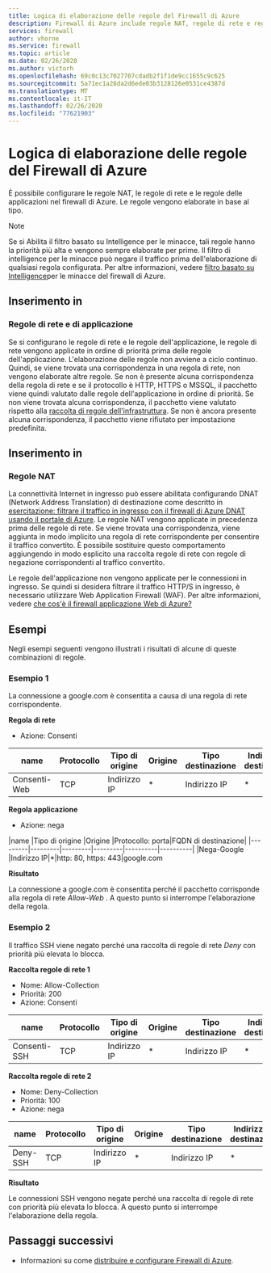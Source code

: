 ```yaml
---
title: Logica di elaborazione delle regole del Firewall di Azure
description: Firewall di Azure include regole NAT, regole di rete e regole di applicazione. Le regole vengono elaborate in base al tipo.
services: firewall
author: vhorne
ms.service: firewall
ms.topic: article
ms.date: 02/26/2020
ms.author: victorh
ms.openlocfilehash: 69c0c13c7027707cdadb2f1f1de9cc1655c9c625
ms.sourcegitcommit: 5a71ec1a28da2d6ede03b3128126e0531ce4387d
ms.translationtype: MT
ms.contentlocale: it-IT
ms.lasthandoff: 02/26/2020
ms.locfileid: "77621903"
---
```

# <a name="azure-firewall-rule-processing-logic"></a>Logica di elaborazione delle regole del Firewall di Azure
È possibile configurare le regole NAT, le regole di rete e le regole delle applicazioni nel firewall di Azure. Le regole vengono elaborate in base al tipo. 

> [!NOTE]
> Se si Abilita il filtro basato su Intelligence per le minacce, tali regole hanno la priorità più alta e vengono sempre elaborate per prime. Il filtro di intelligence per le minacce può negare il traffico prima dell'elaborazione di qualsiasi regola configurata. Per altre informazioni, vedere [filtro basato su Intelligence](threat-intel.md)per le minacce del firewall di Azure.

## <a name="outbound"></a>Inserimento in

### <a name="network-rules-and-applications-rules"></a>Regole di rete e di applicazione

Se si configurano le regole di rete e le regole dell'applicazione, le regole di rete vengono applicate in ordine di priorità prima delle regole dell'applicazione. L'elaborazione delle regole non avviene a ciclo continuo. Quindi, se viene trovata una corrispondenza in una regola di rete, non vengono elaborate altre regole.  Se non è presente alcuna corrispondenza della regola di rete e se il protocollo è HTTP, HTTPS o MSSQL, il pacchetto viene quindi valutato dalle regole dell'applicazione in ordine di priorità. Se non viene trovata alcuna corrispondenza, il pacchetto viene valutato rispetto alla [raccolta di regole dell'infrastruttura](infrastructure-fqdns.md). Se non è ancora presente alcuna corrispondenza, il pacchetto viene rifiutato per impostazione predefinita.

## <a name="inbound"></a>Inserimento in

### <a name="nat-rules"></a>Regole NAT

La connettività Internet in ingresso può essere abilitata configurando DNAT (Network Address Translation) di destinazione come descritto in [esercitazione: filtrare il traffico in ingresso con il firewall di Azure DNAT usando il portale di Azure](tutorial-firewall-dnat.md). Le regole NAT vengono applicate in precedenza prima delle regole di rete. Se viene trovata una corrispondenza, viene aggiunta in modo implicito una regola di rete corrispondente per consentire il traffico convertito. È possibile sostituire questo comportamento aggiungendo in modo esplicito una raccolta regole di rete con regole di negazione corrispondenti al traffico convertito.

Le regole dell'applicazione non vengono applicate per le connessioni in ingresso. Se quindi si desidera filtrare il traffico HTTP/S in ingresso, è necessario utilizzare Web Application Firewall (WAF). Per altre informazioni, vedere [che cos'è il firewall applicazione Web di Azure?](../web-application-firewall/overview.md)

## <a name="examples"></a>Esempi

Negli esempi seguenti vengono illustrati i risultati di alcune di queste combinazioni di regole.

### <a name="example-1"></a>Esempio 1

La connessione a google.com è consentita a causa di una regola di rete corrispondente.

**Regola di rete**

- Azione: Consenti


|name  |Protocollo  |Tipo di origine  |Origine  |Tipo destinazione  |Indirizzo di destinazione  |Porte di destinazione|
|---------|---------|---------|---------|----------|----------|--------|
|Consenti-Web     |TCP|Indirizzo IP|*|Indirizzo IP|*|80,443

**Regola applicazione**

- Azione: nega

|name  |Tipo di origine  |Origine  |Protocollo: porta|FQDN di destinazione|
|---------|---------|---------|---------|----------|----------|
|Nega-Google     |Indirizzo IP|*|http: 80, https: 443|google.com

**Risultato**

La connessione a google.com è consentita perché il pacchetto corrisponde alla regola di rete *Allow-Web* . A questo punto si interrompe l'elaborazione della regola.

### <a name="example-2"></a>Esempio 2

Il traffico SSH viene negato perché una raccolta di regole di rete *Deny* con priorità più elevata lo blocca.

**Raccolta regole di rete 1**

- Nome: Allow-Collection
- Priorità: 200
- Azione: Consenti

|name  |Protocollo  |Tipo di origine  |Origine  |Tipo destinazione  |Indirizzo di destinazione  |Porte di destinazione|
|---------|---------|---------|---------|----------|----------|--------|
|Consenti-SSH     |TCP|Indirizzo IP|*|Indirizzo IP|*|22

**Raccolta regole di rete 2**

- Nome: Deny-Collection
- Priorità: 100
- Azione: nega

|name  |Protocollo  |Tipo di origine  |Origine  |Tipo destinazione  |Indirizzo di destinazione  |Porte di destinazione|
|---------|---------|---------|---------|----------|----------|--------|
|Deny-SSH     |TCP|Indirizzo IP|*|Indirizzo IP|*|22

**Risultato**

Le connessioni SSH vengono negate perché una raccolta di regole di rete con priorità più elevata lo blocca. A questo punto si interrompe l'elaborazione della regola.

## <a name="next-steps"></a>Passaggi successivi

- Informazioni su come [distribuire e configurare Firewall di Azure](tutorial-firewall-deploy-portal.md).